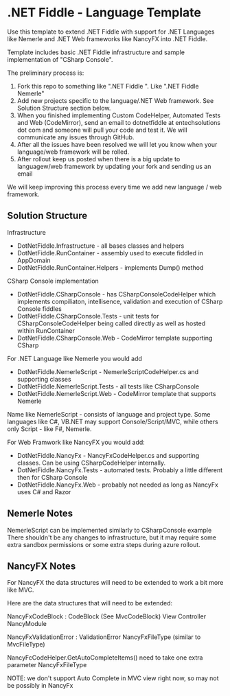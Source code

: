 .NET Fiddle - Language Template
===============================

Use this template to extend .NET Fiddle with support for .NET Languages like Nemerle and .NET Web frameworks like NancyFX into .NET Fiddle.

Template includes basic .NET Fiddle infrastructure and sample implementation of "CSharp Console".


The preliminary process is:

1. Fork this repo to something like ".NET Fiddle <Name of the language>".  Like ".NET Fiddle Nemerle"
2. Add new projects specific to the language/.NET Web framework.  See Solution Structure section below.
3. When you finished implementing Custom CodeHelper, Automated Tests and Web (CodeMirror), send an email to dotnetfiddle at entechsolutions dot com and someone will pull your code and test it.  We will communicate any issues through GitHub.
4. After all the issues have been resolved we will let you know when your language/web framework will be rolled.
5. After rollout keep us posted when there is a big update to languagew/web framework by updating your fork and sending us an email 


We will keep improving this process every time we add new language / web framework.


## Solution Structure

Infrastructure

- DotNetFiddle.Infrastructure - all bases classes and helpers
- DotNetFiddle.RunContainer - assembly used to execute fiddled in AppDomain
- DotNetFiddle.RunContainer.Helpers - implements Dump() method


CSharp Console implementation

- DotNetFiddle.CSharpConsole   - has CSharpConsoleCodeHelper which implements compiliaton, intellisence, validation and execution of CSharp Console fiddles
- DotNetFiddle.CSharpConsole.Tests - unit tests for CSharpConsoleCodeHelper being called directly as well as hosted within RunContainer
- DotNetFiddle.CSharpConsole.Web - CodeMirror template supporting CSharp 


For .NET Language like Nemerle you would add

- DotNetFiddle.NemerleScript - NemerleScriptCodeHelper.cs and supporting classes
- DotNetFiddle.NemerleScript.Tests - all tests like CSharpConsole
- DotNetFiddle.NemerleScript.Web - CodeMirror template that supports Nemerle

Name like NemerleScript - consists of language and project type.  Some languages like C#, VB.NET may support Console/Script/MVC, while others only Script - like F#, Nemerle.

For Web Framwork like NancyFX you would add:

- DotNetFiddle.NancyFx - NancyFxCodeHelper.cs and supporting classes.  Can be using CSharpCodeHelper internally.
- DotNetFiddle.NancyFx.Tests - automated tests. Probably a little different then for CSharp Console
- DotNetFiddle.NancyFx.Web - probably not needed as long as NancyFx uses C# and Razor



## Nemerle Notes

NemerleScript can be implemented similarly to CSharpConsole example
There shouldn't be any changes to infrastructure, but it may require some extra sandbox permissions or some extra steps during azure rollout.  



## NancyFX Notes

For NancyFX the data structures will need to be extended to work a bit more like MVC.

Here are the data structures that will need to be extended:


NancyFxCodeBlock : CodeBlock   (See MvcCodeBlock)
 View
 Controller
 NancyModule
 

NancyFxValidationError : ValidationError
 NancyFxFileType  (similar to MvcFileType)


NancyFcCodeHelper.GetAutoCompleteItems() need to take one extra parameter
  NancyFxFileType
  
NOTE: we don't support Auto Complete in MVC view right now, so may not be possibly in NancyFx





